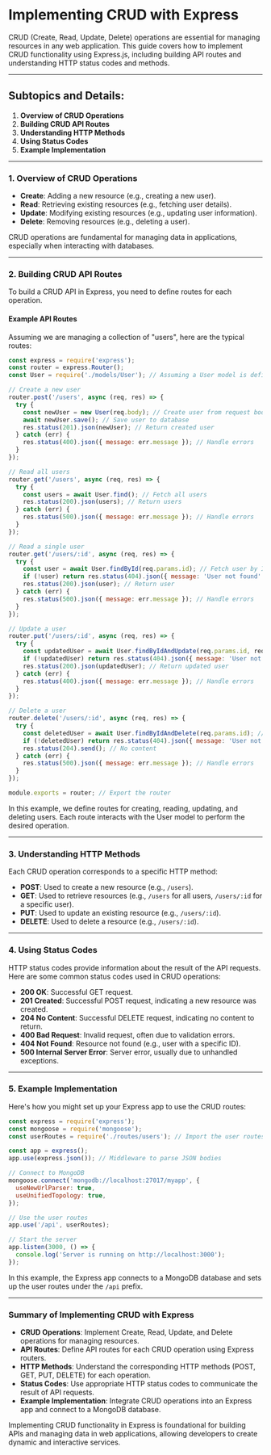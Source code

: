 # **Implementing CRUD with Express**

CRUD (Create, Read, Update, Delete) operations are essential for managing resources in any web application. This guide covers how to implement CRUD functionality using Express.js, including building API routes and understanding HTTP status codes and methods.

---

## **Subtopics and Details:**

1. **Overview of CRUD Operations**
2. **Building CRUD API Routes**
3. **Understanding HTTP Methods**
4. **Using Status Codes**
5. **Example Implementation**

---

### **1. Overview of CRUD Operations**

- **Create**: Adding a new resource (e.g., creating a new user).
- **Read**: Retrieving existing resources (e.g., fetching user details).
- **Update**: Modifying existing resources (e.g., updating user information).
- **Delete**: Removing resources (e.g., deleting a user).

CRUD operations are fundamental for managing data in applications, especially when interacting with databases.

---

### **2. Building CRUD API Routes**

To build a CRUD API in Express, you need to define routes for each operation.

#### **Example API Routes**

Assuming we are managing a collection of "users", here are the typical routes:

```js
const express = require('express');
const router = express.Router();
const User = require('./models/User'); // Assuming a User model is defined

// Create a new user
router.post('/users', async (req, res) => {
  try {
    const newUser = new User(req.body); // Create user from request body
    await newUser.save(); // Save user to database
    res.status(201).json(newUser); // Return created user
  } catch (err) {
    res.status(400).json({ message: err.message }); // Handle errors
  }
});

// Read all users
router.get('/users', async (req, res) => {
  try {
    const users = await User.find(); // Fetch all users
    res.status(200).json(users); // Return users
  } catch (err) {
    res.status(500).json({ message: err.message }); // Handle errors
  }
});

// Read a single user
router.get('/users/:id', async (req, res) => {
  try {
    const user = await User.findById(req.params.id); // Fetch user by ID
    if (!user) return res.status(404).json({ message: 'User not found' }); // Handle not found
    res.status(200).json(user); // Return user
  } catch (err) {
    res.status(500).json({ message: err.message }); // Handle errors
  }
});

// Update a user
router.put('/users/:id', async (req, res) => {
  try {
    const updatedUser = await User.findByIdAndUpdate(req.params.id, req.body, { new: true }); // Update user
    if (!updatedUser) return res.status(404).json({ message: 'User not found' }); // Handle not found
    res.status(200).json(updatedUser); // Return updated user
  } catch (err) {
    res.status(400).json({ message: err.message }); // Handle errors
  }
});

// Delete a user
router.delete('/users/:id', async (req, res) => {
  try {
    const deletedUser = await User.findByIdAndDelete(req.params.id); // Delete user
    if (!deletedUser) return res.status(404).json({ message: 'User not found' }); // Handle not found
    res.status(204).send(); // No content
  } catch (err) {
    res.status(500).json({ message: err.message }); // Handle errors
  }
});

module.exports = router; // Export the router
```

In this example, we define routes for creating, reading, updating, and deleting users. Each route interacts with the User model to perform the desired operation.

---

### **3. Understanding HTTP Methods**

Each CRUD operation corresponds to a specific HTTP method:

- **POST**: Used to create a new resource (e.g., `/users`).
- **GET**: Used to retrieve resources (e.g., `/users` for all users, `/users/:id` for a specific user).
- **PUT**: Used to update an existing resource (e.g., `/users/:id`).
- **DELETE**: Used to delete a resource (e.g., `/users/:id`).

---

### **4. Using Status Codes**

HTTP status codes provide information about the result of the API requests. Here are some common status codes used in CRUD operations:

- **200 OK**: Successful GET request.
- **201 Created**: Successful POST request, indicating a new resource was created.
- **204 No Content**: Successful DELETE request, indicating no content to return.
- **400 Bad Request**: Invalid request, often due to validation errors.
- **404 Not Found**: Resource not found (e.g., user with a specific ID).
- **500 Internal Server Error**: Server error, usually due to unhandled exceptions.

---

### **5. Example Implementation**

Here's how you might set up your Express app to use the CRUD routes:

```js
const express = require('express');
const mongoose = require('mongoose');
const userRoutes = require('./routes/users'); // Import the user routes

const app = express();
app.use(express.json()); // Middleware to parse JSON bodies

// Connect to MongoDB
mongoose.connect('mongodb://localhost:27017/myapp', {
  useNewUrlParser: true,
  useUnifiedTopology: true,
});

// Use the user routes
app.use('/api', userRoutes);

// Start the server
app.listen(3000, () => {
  console.log('Server is running on http://localhost:3000');
});
```

In this example, the Express app connects to a MongoDB database and sets up the user routes under the `/api` prefix.

---

### **Summary of Implementing CRUD with Express**

- **CRUD Operations**: Implement Create, Read, Update, and Delete operations for managing resources.
- **API Routes**: Define API routes for each CRUD operation using Express routers.
- **HTTP Methods**: Understand the corresponding HTTP methods (POST, GET, PUT, DELETE) for each operation.
- **Status Codes**: Use appropriate HTTP status codes to communicate the result of API requests.
- **Example Implementation**: Integrate CRUD operations into an Express app and connect to a MongoDB database.

Implementing CRUD functionality in Express is foundational for building APIs and managing data in web applications, allowing developers to create dynamic and interactive services.
